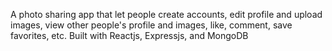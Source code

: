 A photo sharing app that let people create accounts, edit profile and upload images, view other people's profile and images, like, comment, save favorites, etc. 
Built with Reactjs, Expressjs, and MongoDB

